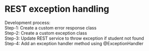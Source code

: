 # REST exception handling
Development process:<br>
Step-1: Create a custom error response class <br>
Step-2: Create a custom exception class <br>
Step-3: Update REST service to throw exception if student not found <br>
Step-4: Add an exception handler method using @ExceptionHandler <br>
